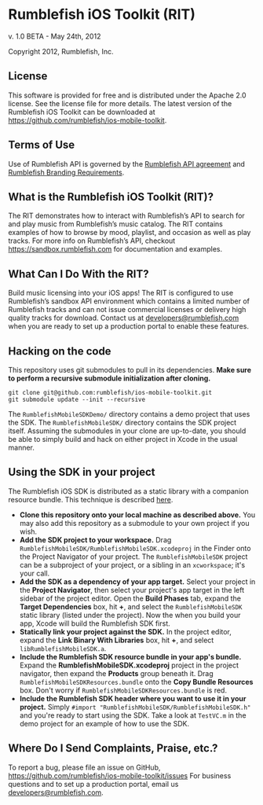 # Rumblefish iOS Toolkit (RIT)

v. 1.0 BETA - May 24th, 2012

Copyright 2012, Rumblefish, Inc.

## License

This software is provided for free and is distributed under the Apache 2.0 license. See the license file for more details. The latest version of the Rumblefish iOS Toolkit can be downloaded at https://github.com/rumblefish/ios-mobile-toolkit.

## Terms of Use

Use of Rumblefish API is governed by the [Rumblefish API agreement](https://sandbox.rumblefish.com/agreement) and [Rumblefish Branding Requirements](https://sandbox.rumblefish.com/branding).

## What is the Rumblefish iOS Toolkit (RIT)?

The RIT demonstrates how to interact with Rumblefish’s API to search for and play music from Rumblefish’s music catalog. The RIT contains examples of how to browse by mood, playlist, and occasion as well as play tracks. For more info on Rumblefish’s API, checkout https://sandbox.rumblefish.com for documentation and examples.

## What Can I Do With the RIT?

Build music licensing into your iOS apps! The RIT is configured to use Rumblefish’s sandbox API environment which contains a limited number of Rumblefish tracks and can not issue commercial licenses or delivery high quality tracks for download. Contact us at developers@rumblefish.com when you are ready to set up a production portal to enable these features.

## Hacking on the code

This repository uses git submodules to pull in its dependencies. **Make sure to perform a recursive submodule initialization after cloning.**

    git clone git@github.com:rumblefish/ios-mobile-toolkit.git
    git submodule update --init --recursive
    

The `RumblefishMobileSDKDemo/` directory contains a demo project that uses the SDK. The `RumblefishMobileSDK/` directory contains the SDK project itself. Assuming the submodules in your clone are up-to-date, you should be able to simply build and hack on either project in Xcode in the usual manner.

## Using the SDK in your project

The Rumblefish iOS SDK is distributed as a static library with a companion resource bundle. This technique is described [here](http://www.galloway.me.uk/tutorials/ios-library-with-resources/).

- **Clone this repository onto your local machine as described above.** You may also add this repository as a submodule to your own project if you wish.
- **Add the SDK project to your workspace.** Drag `RumblefishMobileSDK/RumblefishMobileSDK.xcodeproj` in the Finder onto the Project Navigator of your project. The `RumblefishMobileSDK` project can be a subproject of your project, or a sibling in an `xcworkspace`; it's your call.
- **Add the SDK as a dependency of your app target.**
Select your project in the **Project Navigator**, then select your project's app target in the left sidebar of the project editor. Open the **Build Phases** tab, expand the **Target Dependencies** box, hit **+**, and select the `RumblefishMobileSDK` static library (listed under the project). Now the when you build your app, Xcode will build the Rumblefish SDK first.
- **Statically link your project against the SDK.** In the project editor, expand the **Link Binary With Libraries** box, hit **+**, and select `libRumblefishMobileSDK.a`.
- **Include the Rumblefish SDK resource bundle in your app's bundle.** Expand the **RumblefishMobileSDK.xcodeproj** project in the project navigator, then expand the **Products** group beneath it. Drag `RumblefishMobileSDKResources.bundle` onto the **Copy Bundle Resources** box. Don't worry if `RumblefishMobileSDKResources.bundle` is red.
- **Include the Rumblefish SDK header where you want to use it in your project.** Simply `#import "RumblefishMobileSDK/RumblefishMobileSDK.h"` and you're ready to start using the SDK. Take a look at `TestVC.m` in the demo project for an example of how to use the SDK.

## Where Do I Send Complaints, Praise, etc.?

To report a bug, please file an issue on GitHub, https://github.com/rumblefish/ios-mobile-toolkit/issues
For business questions and to set up a production portal, email us developers@rumblefish.com.


